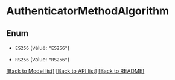 # AuthenticatorMethodAlgorithm

## Enum


* `ES256` (value: `"ES256"`)

* `RS256` (value: `"RS256"`)


[[Back to Model list]](../README.md#documentation-for-models) [[Back to API list]](../README.md#documentation-for-api-endpoints) [[Back to README]](../README.md)


